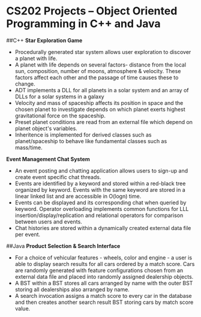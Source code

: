 # CS202 Projects – Object Oriented Programming in C++ and Java

##C++
**Star Exploration Game**

* Procedurally generated star system allows user exploration to discover a planet with life.
* A planet with life depends on several factors- distance from the local sun, composition, number of moons, atmosphere & velocity. These factors affect each other and the passage of time causes these to change.
* ADT implements a DLL for all planets in a solar system and an array of DLLs for a solar systems in a galaxy
* Velocity and mass of spaceship affects its position in space and the chosen planet to investigate depends on which planet exerts highest gravitational force on the spaceship.
* Preset planet conditions are read from an external file which depend on planet object's variables.
* Inheritence is implemented for derived classes such as planet/spaceship to behave like fundamental classes such as mass/time. 

**Event Management Chat System**

* An event posting and chatting application allows users to sign-up and create event specific chat threads.
* Events are identified by a keyword and stored within a red-black tree organized by keyword. Events with the same keyword are stored in a linear linked list and are accessible in O(logn) time.
* Events can be displayed and its corresponding chat when queried by keyword. Operator overloading implements common functions for LLL insertion/display/replication and relational operators for comparison between users and events.
* Chat histories are stored within a dynamically created external data file per event.

##Java
**Product Selection & Search Interface**

* For a choice of vehicular features - wheels, color and engine - a user is able to display search results for all cars ordered by a match score. Cars are randomly generated with feature configurations chosen from an external data file and placed into randomly assigned dealership objects.
* A BST within a BST stores all cars arranged by name with the outer BST storing all dealerships also arranged by name.
* A search invocation assigns a match score to every car in the database and then creates another search result BST storing cars by match score value.
